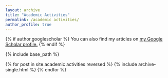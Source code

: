 ```yaml
---
layout: archive
title: "Academic Activities"
permalink: /academic activities/
author_profile: true
---
```


{% if author.googlescholar %}
  You can also find my articles on <u><a href="{{author.googlescholar}}">my Google Scholar profile</a>.</u>
{% endif %}

{% include base_path %}

{% for post in site.academic activities reversed %}
  {% include archive-single.html %}
{% endfor %}
